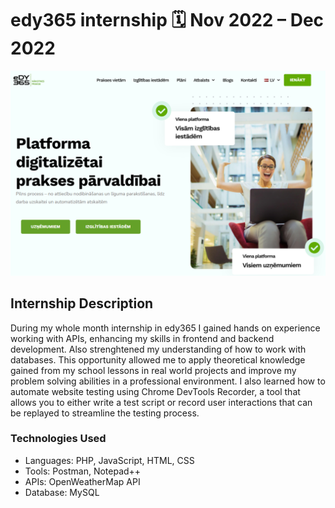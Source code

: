 # edy365 internship 🗓️ Nov 2022 – Dec 2022

![edy356](edy365_homepage/edy365_homepage.png)

## Internship Description
During my whole month internship in edy365 I gained hands on experience working with APIs, enhancing my skills in frontend and backend development. Also strenghtened my understanding of how to work with databases. This opportunity allowed me to apply theoretical knowledge gained from my school lessons in real world projects and improve my problem solving abilities in a professional environment. I also learned how to automate website testing using Chrome DevTools Recorder, a tool that allows you to either write a test script or record user interactions that can be replayed to streamline the testing process.

### Technologies Used  
- Languages: PHP, JavaScript, HTML, CSS
- Tools: Postman, Notepad++
- APIs: OpenWeatherMap API
- Database: MySQL
